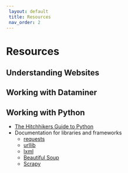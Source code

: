 ```yaml
---
 layout: default
 title: Resources
 nav_order: 2
---
```


# Resources

## Understanding Websites

## Working with Dataminer

## Working with Python
* <a href="https://docs.python-guide.org/">The Hitchhikers Guide to Python</a>
* Documentation for libraries and frameworks
  * <a href="https://requests.readthedocs.io/en/master/">requests</a>
  * <a href="https://docs.python.org/2/library/urllib.html">urllib</a>
  * <a href="https://lxml.de/">lxml<a/>
  * <a href="https://www.crummy.com/software/BeautifulSoup/bs4/doc/">Beautiful Soup</a>
  * <a href="https://scrapy.org/">Scrapy</a>
